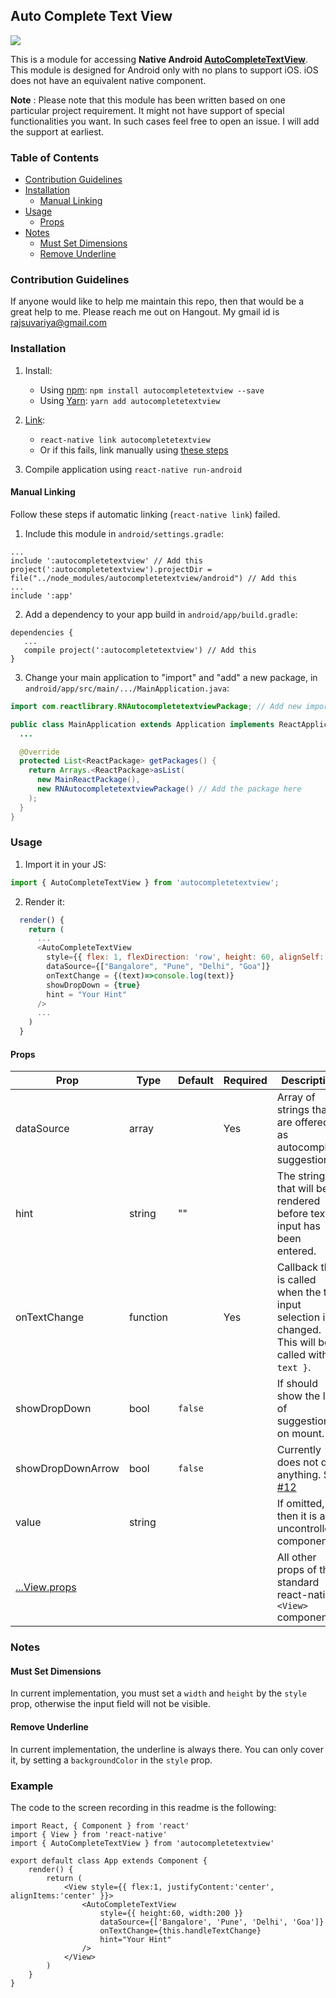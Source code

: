 ## Auto Complete Text View

![](https://thumbs.gfycat.com/CleverIllfatedAfricanwildcat-small.gif)

This is a module for accessing **Native Android [AutoCompleteTextView](https://developer.android.com/reference/android/widget/AutoCompleteTextView.html)**. This module is designed for Android only with no plans to support iOS. iOS does not have an equivalent native component.

**Note** : Please note that this module has been written based on one particular project requirement. It might not have support of special functionalities you want. In such cases feel free to open an issue. I will add the support at earliest.

### Table of Contents
- [Contribution Guidelines](#contribution-guidelines)
- [Installation](#installation)
  - [Manual Linking](#manual-linking)
- [Usage](#usage)
  - [Props](#props)
- [Notes](#notes)
  - [Must Set Dimensions](#must-set-dimensions)
  - [Remove Underline](#remove-underline)

### Contribution Guidelines
If anyone would like to help me maintain this repo, then that would be a great help to me. Please reach me out on Hangout. My gmail id is rajsuvariya@gmail.com

### Installation

1. Install:
    - Using [npm](https://www.npmjs.com/#getting-started): `npm install autocompletetextview --save`
    - Using [Yarn](https://yarnpkg.com/): `yarn add autocompletetextview`

2. [Link](https://facebook.github.io/react-native/docs/linking-libraries-ios.html):
    - `react-native link autocompletetextview`
    - Or if this fails, link manually using [these steps](#manual-linking)

3. Compile application using `react-native run-android`

#### Manual Linking
Follow these steps if automatic linking (`react-native link`) failed.

1. Include this module in `android/settings.gradle`:

```
...
include ':autocompletetextview' // Add this
project(':autocompletetextview').projectDir = file("../node_modules/autocompletetextview/android") // Add this
...
include ':app'
```

2. Add a dependency to your app build in `android/app/build.gradle`:

```
dependencies {
   ...
   compile project(':autocompletetextview') // Add this
}
```

3. Change your main application to "import" and "add" a new package, in `android/app/src/main/.../MainApplication.java`:

```java
import com.reactlibrary.RNAutocompletetextviewPackage; // Add new import

public class MainApplication extends Application implements ReactApplication {
  ...

  @Override
  protected List<ReactPackage> getPackages() {
    return Arrays.<ReactPackage>asList(
      new MainReactPackage(),
      new RNAutocompletetextviewPackage() // Add the package here
    );
  }
}
```

### Usage

1. Import it in your JS:

```js
import { AutoCompleteTextView } from 'autocompletetextview';
```

2. Render it:
```js
  render() {
    return (
      ...
      <AutoCompleteTextView
        style={{ flex: 1, flexDirection: 'row', height: 60, alignSelf: 'stretch' }}
        dataSource={["Bangalore", "Pune", "Delhi", "Goa"]}
        onTextChange = {(text)=>console.log(text)}
        showDropDown = {true}
        hint = "Your Hint"
      />
      ...
    )
  }
```

#### Props

| Prop                                                                         | Type     | Default | Required | Description                                                                                              |
|------------------------------------------------------------------------------|----------|---------|----------|----------------------------------------------------------------------------------------------------------|
| dataSource                                                                   | array    |         | Yes      | Array of strings that are offered as autocomplete suggestions.                                           |
| hint                                                                         | string   | ""      |          | The string that will be rendered before text input has been entered.                                     |
| onTextChange                                                                 | function |         | Yes      | Callback that is called when the text input selection is changed. This will be called with `{ text }`.   |
| showDropDown                                                                 | bool     | `false` |          | If should show the list of suggestions on mount.                                                         |
| showDropDownArrow                                                            | bool     | `false` |          | Currently does not do anything. See [#12](https://github.com/rajsuvariya/autocompletetextview/issues/12) |
| value                                                                        | string   |         |          | If omitted, then it is an uncontrolled component.                                                        |
| [...View.props](http://facebook.github.io/react-native/docs/view.html#props) |          |         |          | All other props of the standard react-native `<View>` component.                                         |

### Notes

#### Must Set Dimensions
In current implementation, you must set a `width` and `height` by the `style` prop, otherwise the input field will not be visible.

#### Remove Underline
In current implementation, the underline is always there. You can only cover it, by setting a `backgroundColor` in the `style` prop.

### Example

The code to the screen recording in this readme is the following:

```
import React, { Component } from 'react'
import { View } from 'react-native'
import { AutoCompleteTextView } from 'autocompletetextview'

export default class App extends Component {
    render() {
        return (
            <View style={{ flex:1, justifyContent:'center', alignItems:'center' }}>
                <AutoCompleteTextView
                    style={{ height:60, width:200 }}
                    dataSource={['Bangalore', 'Pune', 'Delhi', 'Goa']}
                    onTextChange={this.handleTextChange}
                    hint="Your Hint"
                />
            </View>
        )
    }
}
```
